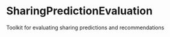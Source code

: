 SharingPredictionEvaluation
===========================

Toolkit for evaluating sharing predictions and recommendations
